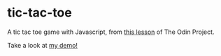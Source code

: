 # tic-tac-toe

A tic tac toe game with Javascript, from <a href="https://www.theodinproject.com/lessons/node-path-javascript-tic-tac-toe">this lesson</a> of The Odin Project.

Take a look at <a href="https://budy6991.github.io/tic-tac-toe/">my demo!</a> 

